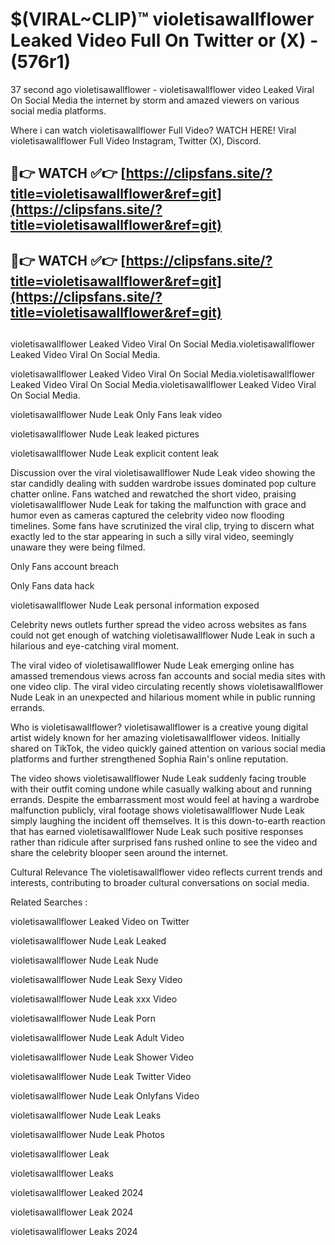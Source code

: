 # $(VIRAL~CLIP)™ violetisawallflower Leaked Video Full On Twitter or (X) -(576r1)
37 second ago violetisawallflower - violetisawallflower video Leaked Viral On Social Media the internet by storm and amazed viewers on various social media platforms.

Where i can watch violetisawallflower Full Video? WATCH HERE! Viral violetisawallflower Full Video Instagram, Twitter (X), Discord.

## 🔴👉 WATCH ✅👉 [https://clipsfans.site/?title=violetisawallflower&ref=git](https://clipsfans.site/?title=violetisawallflower&ref=git)
## 🔴👉 WATCH ✅👉 [https://clipsfans.site/?title=violetisawallflower&ref=git](https://clipsfans.site/?title=violetisawallflower&ref=git)
##
violetisawallflower Leaked Video Viral On Social Media.violetisawallflower Leaked Video Viral On Social Media.

violetisawallflower Leaked Video Viral On Social Media.violetisawallflower Leaked Video Viral On Social Media.violetisawallflower Leaked Video Viral On Social Media.

violetisawallflower Nude Leak Only Fans leak video

violetisawallflower Nude Leak leaked pictures

violetisawallflower Nude Leak explicit content leak

Discussion over the viral violetisawallflower Nude Leak video showing the star candidly dealing with sudden wardrobe issues dominated pop culture chatter online. Fans watched and rewatched the short video, praising violetisawallflower Nude Leak for taking the malfunction with grace and humor even as cameras captured the celebrity video now flooding timelines. Some fans have scrutinized the viral clip, trying to discern what exactly led to the star appearing in such a silly viral video, seemingly unaware they were being filmed.


Only Fans account breach

Only Fans data hack

violetisawallflower Nude Leak personal information exposed

Celebrity news outlets further spread the video across websites as fans could not get enough of watching violetisawallflower Nude Leak in such a hilarious and eye-catching viral moment.


The viral video of violetisawallflower Nude Leak emerging online has amassed tremendous views across fan accounts and social media sites with one video clip. The viral video circulating recently shows violetisawallflower Nude Leak in an unexpected and hilarious moment while in public running errands.


Who is violetisawallflower? violetisawallflower is a creative young digital artist widely known for her amazing violetisawallflower videos. Initially shared on TikTok, the video quickly gained attention on various social media platforms and further strengthened Sophia Rain's online reputation.

The video shows violetisawallflower Nude Leak suddenly facing trouble with their outfit coming undone while casually walking about and running errands. Despite the embarrassment most would feel at having a wardrobe malfunction publicly, viral footage shows violetisawallflower Nude Leak simply laughing the incident off themselves. It is this down-to-earth reaction that has earned violetisawallflower Nude Leak such positive responses rather than ridicule after surprised fans rushed online to see the video and share the celebrity blooper seen around the internet.

Cultural Relevance The violetisawallflower video reflects current trends and interests, contributing to broader cultural conversations on social media.

Related Searches :

violetisawallflower Leaked Video on Twitter

violetisawallflower Nude Leak Leaked

violetisawallflower Nude Leak Nude

violetisawallflower Nude Leak Sexy Video

violetisawallflower Nude Leak xxx Video

violetisawallflower Nude Leak Porn

violetisawallflower Nude Leak Adult Video

violetisawallflower Nude Leak Shower Video

violetisawallflower Nude Leak Twitter Video

violetisawallflower Nude Leak Onlyfans Video

violetisawallflower Nude Leak Leaks

violetisawallflower Nude Leak Photos

violetisawallflower Leak

violetisawallflower Leaks

violetisawallflower Leaked 2024

violetisawallflower Leak 2024

violetisawallflower Leaks 2024
